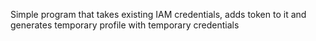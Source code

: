 Simple program that takes existing IAM credentials, adds token to it and generates temporary profile with temporary credentials
